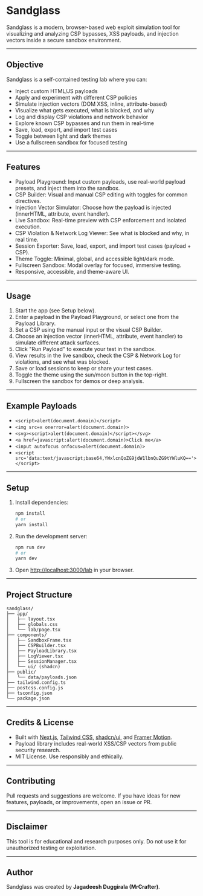 # Sandglass

Sandglass is a modern, browser-based web exploit simulation tool for visualizing and analyzing CSP bypasses, XSS payloads, and injection vectors inside a secure sandbox environment.

---

## Objective

Sandglass is a self-contained testing lab where you can:
- Inject custom HTML/JS payloads
- Apply and experiment with different CSP policies
- Simulate injection vectors (DOM XSS, inline, attribute-based)
- Visualize what gets executed, what is blocked, and why
- Log and display CSP violations and network behavior
- Explore known CSP bypasses and run them in real-time
- Save, load, export, and import test cases
- Toggle between light and dark themes
- Use a fullscreen sandbox for focused testing

---

## Features

- Payload Playground: Input custom payloads, use real-world payload presets, and inject them into the sandbox.
- CSP Builder: Visual and manual CSP editing with toggles for common directives.
- Injection Vector Simulator: Choose how the payload is injected (innerHTML, attribute, event handler).
- Live Sandbox: Real-time preview with CSP enforcement and isolated execution.
- CSP Violation & Network Log Viewer: See what is blocked and why, in real time.
- Session Exporter: Save, load, export, and import test cases (payload + CSP).
- Theme Toggle: Minimal, global, and accessible light/dark mode.
- Fullscreen Sandbox: Modal overlay for focused, immersive testing.
- Responsive, accessible, and theme-aware UI.

---

## Usage

1. Start the app (see Setup below).
2. Enter a payload in the Payload Playground, or select one from the Payload Library.
3. Set a CSP using the manual input or the visual CSP Builder.
4. Choose an injection vector (innerHTML, attribute, event handler) to simulate different attack surfaces.
5. Click "Run Payload" to execute your test in the sandbox.
6. View results in the live sandbox, check the CSP & Network Log for violations, and see what was blocked.
7. Save or load sessions to keep or share your test cases.
8. Toggle the theme using the sun/moon button in the top-right.
9. Fullscreen the sandbox for demos or deep analysis.

---

## Example Payloads

- `<script>alert(document.domain)</script>`
- `<img src=x onerror=alert(document.domain)>`
- `<svg><script>alert(document.domain)</script></svg>`
- `<a href=javascript:alert(document.domain)>Click me</a>`
- `<input autofocus onfocus=alert(document.domain)>`
- `<script src='data:text/javascript;base64,YWxlcnQoZG9jdW1lbnQuZG9tYWluKQ=='></script>`

---

## Setup

1. Install dependencies:
   ```bash
   npm install
   # or
   yarn install
   ```
2. Run the development server:
   ```bash
   npm run dev
   # or
   yarn dev
   ```
3. Open [http://localhost:3000/lab](http://localhost:3000/lab) in your browser.

---

## Project Structure

```
sandglass/
├── app/
│   ├── layout.tsx
│   ├── globals.css
│   └── lab/page.tsx
├── components/
│   ├── SandboxFrame.tsx
│   ├── CSPBuilder.tsx
│   ├── PayloadLibrary.tsx
│   ├── LogViewer.tsx
│   ├── SessionManager.tsx
│   └── ui/ (shadcn)
├── public/
│   └── data/payloads.json
├── tailwind.config.ts
├── postcss.config.js
├── tsconfig.json
└── package.json
```

---

## Credits & License

- Built with [Next.js](https://nextjs.org/), [Tailwind CSS](https://tailwindcss.com/), [shadcn/ui](https://ui.shadcn.com/), and [Framer Motion](https://www.framer.com/motion/).
- Payload library includes real-world XSS/CSP vectors from public security research.
- MIT License. Use responsibly and ethically.

---

## Contributing

Pull requests and suggestions are welcome. If you have ideas for new features, payloads, or improvements, open an issue or PR.

---

## Disclaimer

This tool is for educational and research purposes only. Do not use it for unauthorized testing or exploitation.

---

## Author

Sandglass was created by **Jagadeesh Duggirala (MrCrafter)**.
